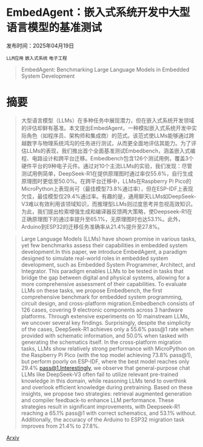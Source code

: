 # EmbedAgent：嵌入式系统开发中大型语言模型的基准测试

发布时间：2025年04月19日

`LLM应用` `嵌入式系统` `电子工程`

> EmbedAgent: Benchmarking Large Language Models in Embedded System Development

# 摘要

> 大型语言模型（LLMs）在多种任务中展现潜力，但在嵌入式系统开发领域的评估却鲜有基准。本文提出EmbedAgent，一种模拟嵌入式系统开发中实际角色（如程序员、架构师和集成商）的范式。该范式使LLMs能够通过跨越数字与物理系统鸿沟的任务进行测试，从而更全面地评估其能力。为了评估LLMs的表现，我们推出首个全面基准测试Embedbench，涵盖嵌入式编程、电路设计和跨平台迁移。Embedbench包含126个测试用例，覆盖3个硬件平台的9种电子元件。通过对10个主流LLMs的实验，我们发现：尽管测试用例简单，DeepSeek-R1在提供原理图时通过率仅55.6%，自行生成原理图时更低至50.0%。在跨平台迁移中，LLMs在Raspberry Pi Pico的MicroPython上表现尚可（最佳模型73.8%通过率），但在ESP-IDF上表现欠佳，最佳模型仅29.4%通过率。有趣的是，通用聊天LLMs如DeepSeek-V3难以有效利用该领域知识，而推理型LLMs则过度思考并忽视高效知识。为此，我们提出检索增强生成和编译器反馈两大策略，使Deepseek-R1在正确原理图下的通过率提升至65.1%，无原理图时也达53.1%。此外，Arduino到ESP32的迁移任务准确率从21.4%提升至27.8%。

> Large Language Models (LLMs) have shown promise in various tasks, yet few benchmarks assess their capabilities in embedded system development.In this paper, we introduce EmbedAgent, a paradigm designed to simulate real-world roles in embedded system development, such as Embedded System Programmer, Architect, and Integrator. This paradigm enables LLMs to be tested in tasks that bridge the gap between digital and physical systems, allowing for a more comprehensive assessment of their capabilities. To evaluate LLMs on these tasks, we propose Embedbench, the first comprehensive benchmark for embedded system programming, circuit design, and cross-platform migration.Embedbench consists of 126 cases, covering 9 electronic components across 3 hardware platforms. Through extensive experiments on 10 mainstream LLMs, we uncover several key findings. Surprisingly, despite the simplicity of the cases, DeepSeek-R1 achieves only a 55.6% pass@1 rate when provided with schematic information, and 50.0% when tasked with generating the schematics itself. In the cross-platform migration tasks, LLMs show relatively strong performance with MicroPython on the Raspberry Pi Pico (with the top model achieving 73.8% pass@1), but perform poorly on ESP-IDF, where the best model reaches only 29.4% pass@1.Interestingly, we observe that general-purpose chat LLMs like DeepSeek-V3 often fail to utilize relevant pre-trained knowledge in this domain, while reasoning LLMs tend to overthink and overlook efficient knowledge during pretraining. Based on these insights, we propose two strategies: retrieval augmented generation and compiler feedback-to enhance LLM performance. These strategies result in significant improvements, with Deepseek-R1 reaching a 65.1% pass@1 with correct schematics, and 53.1% without. Additionally, the accuracy of the Arduino to ESP32 migration task improves from 21.4% to 27.8%.

[Arxiv](https://arxiv.org/abs/2506.11003)